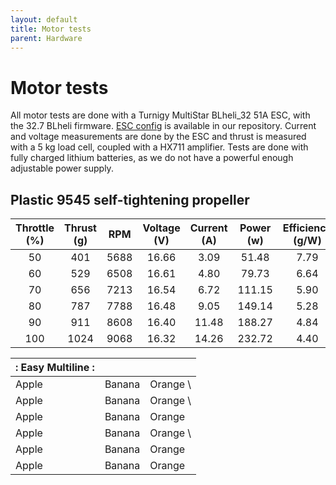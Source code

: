 ```yaml
---
layout: default
title: Motor tests
parent: Hardware
---
```


# Motor tests
All motor tests are done with a Turnigy MultiStar BLheli_32 51A ESC, with the 32.7 BLheli firmware. [ESC config](https://github.com/ctu-mrs/uav_core/blob/master/miscellaneous/blheli32_esc_config/T650/T650_M1.ini) is available in our repository. 
Current and voltage measurements are done by the ESC and thrust is measured with a 5 kg load cell, coupled with a HX711 amplifier.
Tests are done with fully charged lithium batteries, as we do not have a powerful enough adjustable power supply.

## Plastic 9545 self-tightening propeller


| Throttle (%) | Thrust (g) | RPM   | Voltage (V) | Current (A) | Power (w) | Efficiency (g/W) |
| :---:        | :---:      | :---: | :---:       | :---:       | :---:     | :---:            |
| 50           | 401        | 5688  | 16.66       | 3.09        | 51.48     | 7.79             |
| 60           | 529        | 6508  | 16.61       | 4.80        | 79.73     | 6.64             |
| 70           | 656        | 7213  | 16.54       | 6.72        | 111.15    | 5.90             |
| 80           | 787        | 7788  | 16.48       | 9.05        | 149.14    | 5.28             |
| 90           | 911        | 8608  | 16.40       | 11.48       | 188.27    | 4.84             |
| 100          | 1024       | 9068  | 16.32       | 14.26       | 232.72    | 4.40             |




| :    Easy Multiline   : |||
| :----- | :----- | :------ |
| Apple  | Banana | Orange  \
| Apple  | Banana | Orange  \
| Apple  | Banana | Orange
| Apple  | Banana | Orange  \
| Apple  | Banana | Orange  |
| Apple  | Banana | Orange  |




